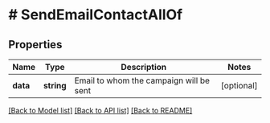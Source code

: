 # # SendEmailContactAllOf

## Properties

Name | Type | Description | Notes
------------ | ------------- | ------------- | -------------
**data** | **string** | Email to whom the campaign will be sent | [optional] 

[[Back to Model list]](../../README.md#documentation-for-models) [[Back to API list]](../../README.md#documentation-for-api-endpoints) [[Back to README]](../../README.md)



